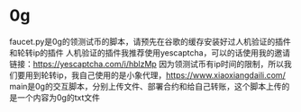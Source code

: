 # 0g
faucet.py是0g的领测试币的脚本，请预先在谷歌的缓存安装好过人机验证的插件和轮转ip的插件
人机验证的插件我推荐使用yescaptcha，可以的话使用我的邀请链接：https://yescaptcha.com/i/hblzMp
因为领测试币有ip时间的限制，所以我们要用到轮转ip，我自己使用的是小象代理，https://www.xiaoxiangdaili.com/
main是0g的交互脚本，分别上传文件、部署合约和给自己转账，这个脚本上传的是一个内容为0g的txt文件
